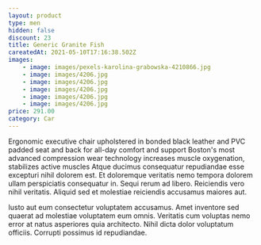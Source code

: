 ```yaml
---
layout: product
type: men
hidden: false
discount: 23
title: Generic Granite Fish
careatedAt: 2021-05-10T17:16:38.502Z
images:
    - image: images/pexels-karolina-grabowska-4210866.jpg
    - image: images/4206.jpg
    - image: images/4206.jpg
    - image: images/4206.jpg
    - image: images/4206.jpg
    - image: images/4206.jpg
price: 291.00
category: Car
---
```

Ergonomic executive chair upholstered in bonded black leather and PVC padded seat and back for all-day comfort and support
Boston's most advanced compression wear technology increases muscle oxygenation, stabilizes active muscles
Atque ducimus consequatur repudiandae esse excepturi nihil dolorem est. Et doloremque veritatis nemo tempora dolorem ullam perspiciatis consequatur in. Sequi rerum ad libero. Reiciendis vero nihil veritatis. Aliquid sed et molestiae reiciendis accusamus maiores aut.
 Iusto aut eum consectetur voluptatem accusamus. Amet inventore sed quaerat ad molestiae voluptatem eum omnis. Veritatis cum voluptas nemo error at natus asperiores quia architecto. Nihil dicta dolor voluptatum officiis. Corrupti possimus id repudiandae.
    